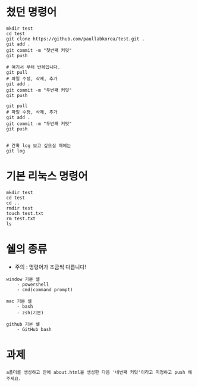 # 쳤던 명령어

```
mkdir test
cd test
git clone https://github.com/paullabkorea/test.git .
git add .
git commit -m "첫번째 커밋"
git push

# 여기서 부터 반복입니다.
git pull
# 파일 수정, 삭제, 추가
git add .
git commit -m "두번째 커밋"
git push

git pull
# 파일 수정, 삭제, 추가
git add .
git commit -m "두번째 커밋"
git push


# 간혹 log 보고 싶으실 때에는
git log
```

# 기본 리눅스 명령어

```
mkdir test
cd test
cd ..
rmdir test
touch test.txt
rm test.txt
ls
```

# 쉘의 종류

- 주의 : 명령어가 조금씩 다릅니다!

```
window 기본 쉘
    - powershell
    - cmd(command prompt)

mac 기본 쉘
    - bash
    - zsh(기본)

github 기본 쉘
    - GitHub bash
```

# 과제

```
a폴더를 생성하고 안에 about.html을 생성한 다음 '네번째 커밋'이라고 지정하고 push 해주세요.
```
